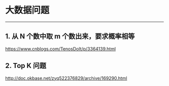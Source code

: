# 大数据问题

---



## 1. 从 N 个数中取 m 个数出来，要求概率相等



<https://www.cnblogs.com/TenosDoIt/p/3364139.html>



## 2. Top K 问题

<http://doc.okbase.net/zyq522376829/archive/169290.html>